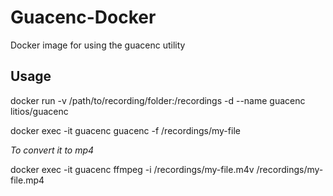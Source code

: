 # Guacenc-Docker
Docker image for using the guacenc utility


## Usage 
docker run -v /path/to/recording/folder:/recordings -d --name guacenc litios/guacenc

docker exec -it guacenc guacenc -f /recordings/my-file

*To convert it to mp4*

docker exec -it guacenc ffmpeg -i /recordings/my-file.m4v /recordings/my-file.mp4
